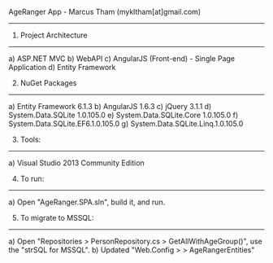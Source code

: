 AgeRanger App - Marcus Tham (mykltham[at]gmail.com)
***************************************************

1. Project Architecture
-----------------------
a) ASP.NET MVC
b) WebAPI
c) AngularJS (Front-end) - Single Page Application
d) Entity Framework 

2. NuGet Packages
-----------------------
a) Entity Framework 6.1.3
b) AngularJS 1.6.3
c) jQuery 3.1.1
d) System.Data.SQLite 1.0.105.0
e) System.Data.SQLite.Core 1.0.105.0
f) System.Data.SQLite.EF6.1.0.105.0
g) System.Data.SQLite.Linq.1.0.105.0

3. Tools:
----------
a) Visual Studio 2013 Community Edition

4. To run:
----------
a) Open "AgeRanger.SPA.sln", build it, and run.

5. To migrate to MSSQL:
-----------------------
a) Open "Repositories > PersonRepository.cs > GetAllWithAgeGroup()", use the "strSQL for MSSQL".
b) Updated "Web.Config > <connectionStrings> > AgeRangerEntities"

